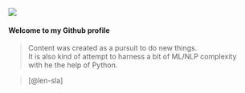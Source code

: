 ![](/len-sla/77.gif)

#### Welcome to my Github profile

>Content was created as a pursuit to do new things.  
It is also kind of attempt to harness a bit of ML/NLP complexity  
with he the help of Python.




>[@len-sla]
